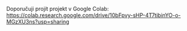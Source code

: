 Doporučuji projít projekt v Google Colab: https://colab.research.google.com/drive/10bFpvy-sHP-4T7tibinYO-o-MGzXU3ns?usp=sharing
